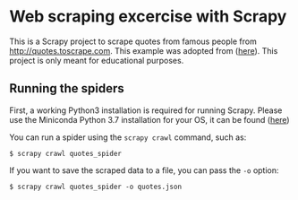 # Web scraping excercise with Scrapy

This is a Scrapy project to scrape quotes from famous people from http://quotes.toscrape.com.
This example was adopted from ([here](https://github.com/scrapinghub/spidyquotes)).
This project is only meant for educational purposes.

## Running the spiders

First, a working Python3 installation is required for running Scrapy.
Please use the Miniconda Python 3.7 installation for your OS, it can be found ([here](https://docs.conda.io/en/latest/miniconda.html))

You can run a spider using the `scrapy crawl` command, such as:

    $ scrapy crawl quotes_spider

If you want to save the scraped data to a file, you can pass the `-o` option:
    
    $ scrapy crawl quotes_spider -o quotes.json
